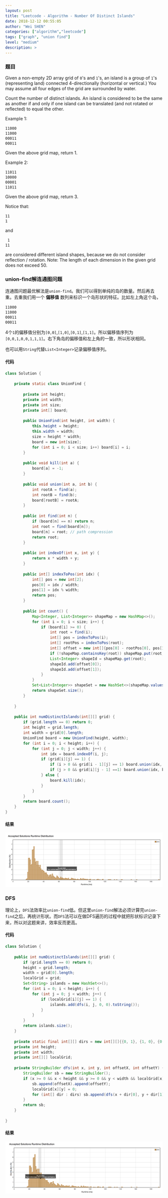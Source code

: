 ```yaml
---
layout: post
title: "Leetcode - Algorithm - Number Of Distinct Islands"
date: 2018-12-12 00:55:05
author: "Wei SHEN"
categories: ["algorithm","leetcode"]
tags: ["graph", "union find"]
level: "medium"
description: >
---
```


### 题目
Given a non-empty 2D array grid of `0`'s and `1`'s, an island is a group of `1`'s (representing land) connected 4-directionally (horizontal or vertical.) You may assume all four edges of the grid are surrounded by water.

Count the number of distinct islands. An island is considered to be the same as another if and only if one island can be translated (and not rotated or reflected) to equal the other.

Example 1:
```
11000
11000
00011
00011
```
Given the above grid map, return 1.

Example 2:
```
11011
10000
00001
11011
```
Given the above grid map, return 3.

Notice that:
```
11
1
```
and
```
 1
11
```
are considered different island shapes, because we do not consider reflection / rotation.
Note: The length of each dimension in the given grid does not exceed 50.

### union-find解连通图问题
连通图问题最优解法是`union-find`。我们可以得到单纯的岛的数量。然后再去重。去重我们用一个 **偏移值** 数列来标识一个岛形状的特征。比如左上角这个岛，
```
11000
11000
00011
00011
```

4个`1`的偏移值分别为`[0,0]`,`[1,0]`,`[0,1]`,`[1,1]`。所以偏移值序列为`[0,0,1,0,0,1,1,1]`。右下角岛的偏移值和左上角的一致，所以形状相同。

也可以用`String`代替`List<Integer>`记录偏移值序列。

#### 代码
```java
class Solution {

    private static class UnionFind {

        private int height;
        private int width;
        private int size;
        private int[] board;

        public UnionFind(int height, int width) {
            this.height = height;
            this.width = width;
            size = height * width;
            board = new int[size];
            for (int i = 0; i < size; i++) board[i] = i;
        }

        public void kill(int a) {
            board[a] = -1;
        }

        public void union(int a, int b) {
            int rootA = find(a);
            int rootB = find(b);
            board[rootB] = rootA;
        }

        public int find(int n) {
            if (board[n] == n) return n;
            int root = find(board[n]);
            board[n] = root; // path compression
            return root;
        }

        public int indexOf(int x, int y) {
            return x * width + y;
        }

        public int[] indexToPos(int idx) {
            int[] pos = new int[2];
            pos[0] = idx / width;
            pos[1] = idx % width;
            return pos;
        }

        public int count() {
            Map<Integer, List<Integer>> shapeMap = new HashMap<>();
            for (int i = 0; i < size; i++) {
                if (board[i] >= 0) {
                    int root = find(i);
                    int[] pos = indexToPos(i);
                    int[] rootPos = indexToPos(root);
                    int[] offset = new int[]{pos[0] - rootPos[0], pos[1] - rootPos[1]};
                    if (!shapeMap.containsKey(root)) shapeMap.put(root, new LinkedList<Integer>());
                    List<Integer> shapeId = shapeMap.get(root);
                    shapeId.add(offset[0]);
                    shapeId.add(offset[1]);
                }
            }
            Set<List<Integer>> shapeSet = new HashSet<>(shapeMap.values());
            return shapeSet.size();
        }

    }

    public int numDistinctIslands(int[][] grid) {
        if (grid.length == 0) return 0;
        int height = grid.length;
        int width = grid[0].length;
        UnionFind board = new UnionFind(height, width);
        for (int i = 0; i < height; i++) {
            for (int j = 0; j < width; j++) {
                int idx = board.indexOf(i, j);
                if (grid[i][j] == 1) {
                    if (i > 0 && grid[i - 1][j] == 1) board.union(idx, board.indexOf(i - 1, j));
                    if (j > 0 && grid[i][j - 1] ==1) board.union(idx, board.indexOf(i, j - 1));
                } else {
                    board.kill(idx);
                }
            }
        }
        return board.count();
    }
}
```

#### 结果
![number-of-distinct-islands-1](/images/leetcode/number-of-distinct-islands-1.png)


### DFS
理论上，`DFS`法效率比`union-find`低。但这里`union-find`解法必须计算完`union-find`之后，再统计形状。而`DFS`法可以在做DFS遍历的过程中就把形状标识记录下来，所以对这题来讲，效率反而更高。

#### 代码
```java
class Solution {

    public int numDistinctIslands(int[][] grid) {
        if (grid.length == 0) return 0;
        height = grid.length;
        width = grid[0].length;
        localGrid = grid;
        Set<String> islands = new HashSet<>();
        for (int i = 0; i < height; i++) {
            for (int j = 0; j < width; j++) {
                if (localGrid[i][j] == 1) {
                    islands.add(dfs(i, j, 0, 0).toString());
                }
            }
        }
        return islands.size();
    }

    private static final int[][] dirs = new int[][]{{0, 1}, {1, 0}, {0, -1}, {-1, 0}};
    private int height;
    private int width;
    private int[][] localGrid;

    private StringBuilder dfs(int x, int y, int offsetX, int offsetY) {
        StringBuilder sb = new StringBuilder();
        if (x >= 0 && x < height && y >= 0 && y < width && localGrid[x][y] == 1) {
            sb.append(offsetX).append(offsetY);
            localGrid[x][y] = 0;
            for (int[] dir : dirs) sb.append(dfs(x + dir[0], y + dir[1], offsetX + dir[0], offsetY + dir[1]));
        }
        return sb;
    }

}
```

#### 结果
![number-of-distinct-islands-2](/images/leetcode/number-of-distinct-islands-2.png)
